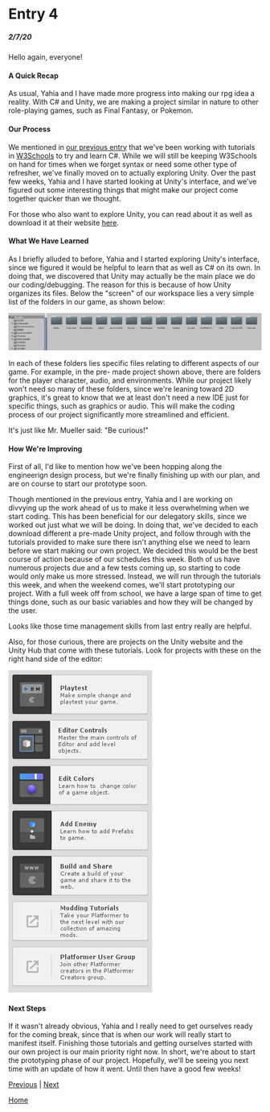 # Entry 4
##### 2/7/20

Hello again, everyone!

#### A Quick Recap
As usual, Yahia and I have made more progress into making our rpg idea a reality. With C# and Unity, we are
making a project similar in nature to other role-playing games, such as Final Fantasy, or Pokemon.

#### Our Process
We mentioned in [our previous entry](entry03.md) that we've been working with tutorials in [W3Schools](https://www.w3schools.com/cs/cs_intro.asp) to try and learn C#.
While we will still be keeping W3Schools on hand for times when we forget syntax or need some other type of
refresher, we've finally moved on to actually exploring Unity. Over the past few weeks, Yahia and I have started
looking at Unity's interface, and we've figured out some interesting things that might make our project come
together quicker than we thought.

For those who also want to explore Unity, you can read about it as well as download it at their website [here](https://unity.com/).

#### What We Have Learned
As I briefly alluded to before, Yahia and I started exploring Unity's interface, since we figured it would be helpful
to learn that as well as C# on its own. In doing that, we discovered that Unity may actually be the main place we
do our coding/debugging. The reason for this is because of how Unity organizes its files. Below the "screen" of
our workspace lies a very simple list of the folders in our game, as shown below:

![Unity Folder UI](UnityUI.PNG)

In each of these folders lies specific files relating to different aspects of our game. For example, in the pre-
made project shown above, there are folders for the player character, audio, and environments. While our
project likely won't need so many of these folders, since we're leaning toward 2D graphics, it's great to know
that we at least don't need a new IDE just for specific things, such as graphics or audio. This will make the
coding process of our project significantly more streamlined and efficient.

It's just like Mr. Mueller said: "Be curious!"

#### How We're Improving
First of all, I'd like to mention how we've been hopping along the engineerign design process, but we're
finally finishing up with our plan, and are on course to start our prototype soon.

Though mentioned in the previous entry, Yahia and I are working on divvying up the work ahead of us to
make it less overwhelming when we start coding. This has been beneficial for our delegatory skills, since we
worked out just what we will be doing. In doing that, we've decided to each download different a pre-made Unity
project, and follow through with the tutorials provided to make sure there isn't anything else we need to learn
before we start making our own project. We decided this would be the best course of action because of our
schedules this week. Both of us have numerous projects due and a few tests coming up, so starting to code
would only make us more stressed. Instead, we will run through the tutorials this week, and when the weekend
comes, we'll start prototyping our project. With a full week off from school, we have a large span of time to get
things done, such as our basic variables and how they will be changed by the user.

Looks like those time management skills from last entry really are helpful.

Also, for those curious, there are projects on the Unity website and the Unity Hub that come with these tutorials.
Look for projects with these on the right hand side of the editor:

![Unity Tutorials](UnityTutorial.PNG)

#### Next Steps
If it wasn't already obvious, Yahia and I really need to get ourselves ready for the coming break, since that is
when our work will really start to manifest itself. Finishing those tutorials and getting ourselves started with our
own project is our main priority right now. In short, we're about to start the prototyping phase of our project.
Hopefully, we'll be seeing you next time with an update of how it went. Until then have a good few weeks!

[Previous](entry03.md) | [Next](entry05.md)

[Home](../README.md)